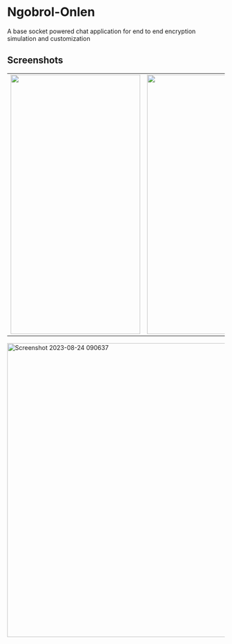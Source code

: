 # Ngobrol-Onlen
A base socket powered chat application for end to end encryption simulation and customization


## Screenshots
<table>
<tr>
    <td><img src="https://github.com/kisanakkkkk/Ngobrol-Onlen/assets/70153248/7d174e6d-ba48-40fe-bbd6-a68eadd552a2" width=300 height=600 padding = "20"/></td>
    <td><img src="https://github.com/kisanakkkkk/Ngobrol-Onlen/assets/70153248/4cd231ef-6e6c-4f4b-9c87-c85b2eda3b2a" width=300 height=600 padding = "20"/></td>
  </tr>
</table>

<img width="680" alt="Screenshot 2023-08-24 090637" src="https://github.com/kisanakkkkk/Ngobrol-Onlen/assets/70153248/e3516e5c-a0c0-48ce-a621-7451224fbcfb">
